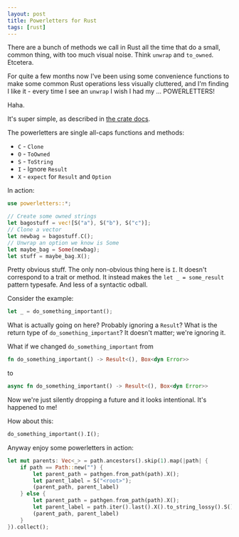 ```yaml
---
layout: post
title: Powerletters for Rust
tags: [rust]
---
```


There are a bunch of methods we call in Rust all the time
that do a small, common thing, with too much visual noise.
Think `unwrap` and `to_owned`. Etcetera.

For quite a few months now I've been using some convenience functions
to make some common Rust operations less visually cluttered,
and I'm finding I like it - every time I see an `unwrap`
I wish I had my ... POWERLETTERS!

Haha.

It's super simple, as described in
[the crate docs](https://docs.rs/powerletters).

The powerletters are single all-caps functions and methods:

- `C` - `Clone`
- `O` - `ToOwned`
- `S` - `ToString`
- `I` - Ignore `Result`
- `X` - `expect` for `Result` and `Option`

In action:

```rust
use powerletters::*;

// Create some owned strings
let bagostuff = vec![S("a"), S("b"), S("c")];
// Clone a vector
let newbag = bagostuff.C();
// Unwrap an option we know is Some
let maybe_bag = Some(newbag);
let stuff = maybe_bag.X();
```

Pretty obvious stuff.
The only non-obvious thing here is `I`.
It doesn't correspond to a trait or method.
It instead makes the `let _ = some_result` pattern typesafe.
And less of a syntactic odball.

Consider the example:

```rust
let _ = do_something_important();
```

What is actually going on here?
Probably ignoring a `Result`?
What is the return type of `do_something_important`?
It doesn't matter; we're ignoring it.

What if we changed `do_something_important` from

```rust
fn do_something_important() -> Result<(), Box<dyn Error>>
```

to

```rust
async fn do_something_important() -> Result<(), Box<dyn Error>>
```

Now we're just silently dropping a future
and it looks intentional.
It's happened to me!

How about this:

```rust
do_something_important().I();
```

Anyway enjoy some powerletters in action:

```rust
let mut parents: Vec<_> = path.ancestors().skip(1).map(|path| {
    if path == Path::new("") {
        let parent_path = pathgen.from_path(path).X();
        let parent_label = S("<root>");
        (parent_path, parent_label)
    } else {
        let parent_path = pathgen.from_path(path).X();
        let parent_label = path.iter().last().X().to_string_lossy().S();
        (parent_path, parent_label)
    }
}).collect();
```